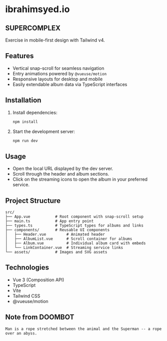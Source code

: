 # ibrahimsyed.io

## SUPERCOMPLEX

Exercise in mobile-first design with Tailwind v4.

## Features
- Vertical snap-scroll for seamless navigation
- Entry animations powered by `@vueuse/motion`
- Responsive layouts for desktop and mobile
- Easily extendable album data via TypeScript interfaces

## Installation
1. Install dependencies:
   ```powershell
   npm install
   ```
2. Start the development server:
   ```powershell
   npm run dev
   ```

## Usage
- Open the local URL displayed by the dev server.
- Scroll through the header and album sections.
- Click on the streaming icons to open the album in your preferred service.

## Project Structure
```text
src/
├── App.vue           # Root component with snap-scroll setup
├── main.ts           # App entry point
├── types.ts          # TypeScript types for albums and links
├── components/       # Reusable UI components
│   ├── Header.vue         # Animated header
│   ├── AlbumList.vue      # Scroll container for albums
│   ├── Album.vue          # Individual album card with embeds
│   └── LinkContainer.vue  # Streaming service links
└── assets/           # Images and SVG assets
```

## Technologies
- Vue 3 (Composition API)
- TypeScript
- Vite
- Tailwind CSS
- @vueuse/motion

## Note from DOOMBOT
```text
Man is a rope stretched between the animal and the Superman -- a rope over an abyss.
```
